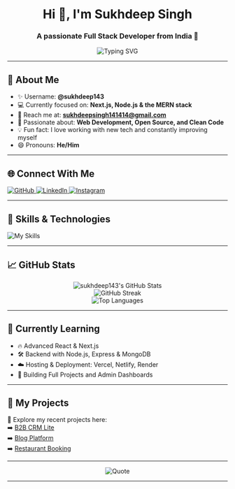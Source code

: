 <h1 align="center">Hi 👋, I'm Sukhdeep Singh</h1>
<h3 align="center">A passionate Full Stack Developer from India 🚀</h3>

<p align="center">
  <img src="https://readme-typing-svg.demolab.com?font=Fira+Code&size=22&pause=1000&center=true&vCenter=true&multiline=true&width=800&lines=Self-taught+Full+Stack+Developer;Learning+MERN%2C+Next.js%2C+Node.js;Open+Source+Enthusiast+%F0%9F%9A%80;Always+learning+new+technologies+%F0%9F%92%BB" alt="Typing SVG" />
</p>


---

## 💫 About Me

- ✨ Username: **@sukhdeep143**  
- 💻 Currently focused on: **Next.js, Node.js & the MERN stack**  
- 📧 Reach me at: **sukhdeepsingh141414@gmail.com**  
- 👀 Passionate about: **Web Development, Open Source, and Clean Code**  
- 💡 Fun fact: I love working with new tech and constantly improving myself  
- 😄 Pronouns: **He/Him**  

---

## 🌐 Connect With Me

<p align="left">
  <a href="https://github.com/sukhdeep143" target="_blank">
    <img src="https://img.shields.io/badge/Github-000000?style=for-the-badge&logo=github&logoColor=white" alt="GitHub"/>
  </a>
  <a href="https://www.linkedin.com/in/sukhdeep-singh-417a98184/" target="_blank">
    <img src="https://img.shields.io/badge/LinkedIn-0077B5?style=for-the-badge&logo=linkedin&logoColor=white" alt="LinkedIn"/>
  </a>
  <a href="https://www.instagram.com/sukhdeep_singh_bhagat/" target="_blank">
    <img src="https://img.shields.io/badge/Instagram-E1306C?style=for-the-badge&logo=instagram&logoColor=white" alt="Instagram"/>
  </a>
</p>

---

## 🚀 Skills & Technologies

<p align="left">
  <img src="https://skillicons.dev/icons?i=html,css,js,react,nextjs,nodejs,express,mongodb,tailwind,python,c,linux,mysql,git,github,vscode,npm,yarn" alt="My Skills" />
</p>

---

## 📈 GitHub Stats

<p align="center">
  <img src="https://github-readme-stats.vercel.app/api?username=sukhdeep143&show_icons=true&theme=radical" alt="sukhdeep143's GitHub Stats"/>
  <br/>
  <img src="https://streak-stats.demolab.com/?user=sukhdeep143&theme=radical" alt="GitHub Streak"/>
  <br/>
  <img src="https://github-readme-stats.vercel.app/api/top-langs/?username=sukhdeep143&layout=compact&theme=radical" alt="Top Languages"/>
</p>

---

## 🧠 Currently Learning

- 🔥 Advanced React & Next.js  
- 🛠️ Backend with Node.js, Express & MongoDB  
- ☁️ Hosting & Deployment: Vercel, Netlify, Render  
- 📘 Building Full Projects and Admin Dashboards  

---

## 📂 My Projects

🔨 Explore my recent projects here:  
➡️ [B2B CRM Lite](https://github.com/sukhdeep143/B2B_lead_crm_lite)  
➡️ [Blog Platform](https://github.com/sukhdeep143/python_blogger)  
➡️ [Restaurant Booking](https://github.com/sukhdeep143/restaurant-booking)

---

<p align="center">
  <img src="https://quotes-github-readme.vercel.app/api?type=horizontal&theme=radical" alt="Quote"/>
</p>

---

<!-- Feel free to copy this, modify, and push it as your GitHub README.md -->
